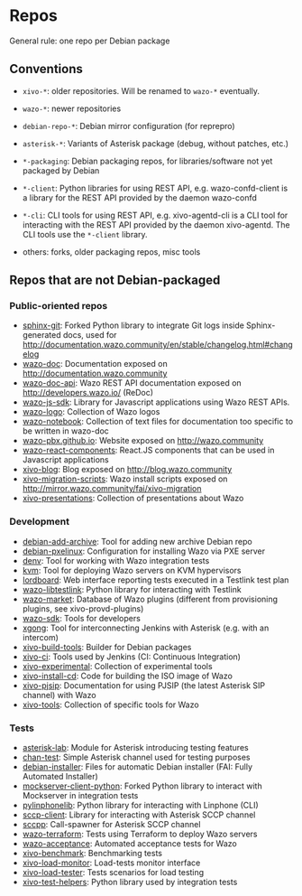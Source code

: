 # Repos

General rule: one repo per Debian package

## Conventions

- `xivo-*`: older repositories. Will be renamed to `wazo-*` eventually.
- `wazo-*`: newer repositories
- `debian-repo-*`: Debian mirror configuration (for reprepro)
- `asterisk-*`: Variants of Asterisk package (debug, without patches, etc.)

- `*-packaging`: Debian packaging repos, for libraries/software not yet packaged by Debian
- `*-client`: Python libraries for using REST API, e.g. wazo-confd-client is a library for the REST API provided by the daemon wazo-confd
- `*-cli`: CLI tools for using REST API, e.g. xivo-agentd-cli is a CLI tool for interacting with the REST API provided by the daemon xivo-agentd. The CLI tools use the `*-client` library.
- others: forks, older packaging repos, misc tools

## Repos that are not Debian-packaged

### Public-oriented repos

- [sphinx-git](https://github.com/wazo-pbx/sphinx-git): Forked Python library to integrate Git logs inside Sphinx-generated docs, used for http://documentation.wazo.community/en/stable/changelog.html#changelog
- [wazo-doc](https://github.com/wazo-pbx/wazo-doc): Documentation exposed on http://documentation.wazo.community
- [wazo-doc-api](https://github.com/wazo-pbx/wazo-doc-api): Wazo REST API documentation exposed on http://developers.wazo.io/ (ReDoc)
- [wazo-js-sdk](https://github.com/wazo-pbx/wazo-js-sdk): Library for Javascript applications using Wazo REST APIs.
- [wazo-logo](https://github.com/wazo-pbx/wazo-logo): Collection of Wazo logos
- [wazo-notebook](https://github.com/wazo-pbx/wazo-notebook): Collection of text files for documentation too specific to be written in wazo-doc
- [wazo-pbx.github.io](https://github.com/wazo-pbx/wazo-pbx.github.io): Website exposed on http://wazo.community
- [wazo-react-components](https://github.com/wazo-pbx/wazo-react-components): React.JS components that can be used in Javascript applications
- [xivo-blog](https://github.com/wazo-pbx/xivo-blog): Blog exposed on http://blog.wazo.community
- [xivo-migration-scripts](https://github.com/wazo-pbx/xivo-migration-scripts): Wazo install scripts exposed on http://mirror.wazo.community/fai/xivo-migration
- [xivo-presentations](https://github.com/wazo-pbx/xivo-presentations): Collection of presentations about Wazo

### Development

- [debian-add-archive](https://github.com/wazo-pbx/debian-add-archive): Tool for adding new archive Debian repo
- [debian-pxelinux](https://github.com/wazo-pbx/debian-pxelinux): Configuration for installing Wazo via PXE server
- [denv](https://github.com/wazo-pbx/denv): Tool for working with Wazo integration tests
- [kvm](https://github.com/wazo-pbx/kvm): Tool for deploying Wazo servers on KVM hypervisors
- [lordboard](https://github.com/wazo-pbx/lordboard): Web interface reporting tests executed in a Testlink test plan
- [wazo-libtestlink](https://github.com/wazo-pbx/wazo-libtestlink): Python library for interacting with Testlink
- [wazo-market](https://github.com/wazo-pbx/wazo-market): Database of Wazo plugins (different from provisioning plugins, see xivo-provd-plugins)
- [wazo-sdk](https://github.com/wazo-pbx/wazo-sdk): Tools for developers
- [xgong](https://github.com/wazo-pbx/xgong): Tool for interconnecting Jenkins with Asterisk (e.g. with an intercom)
- [xivo-build-tools](https://github.com/wazo-pbx/xivo-build-tools): Builder for Debian packages
- [xivo-ci](https://github.com/wazo-pbx/xivo-ci): Tools used by Jenkins (CI: Continuous Integration)
- [xivo-experimental](https://github.com/wazo-pbx/xivo-experimental): Collection of experimental tools
- [xivo-install-cd](https://github.com/wazo-pbx/xivo-install-cd): Code for building the ISO image of Wazo
- [xivo-pjsip](https://github.com/wazo-pbx/xivo-pjsip): Documentation for using PJSIP (the latest Asterisk SIP channel) with Wazo
- [xivo-tools](https://github.com/wazo-pbx/xivo-tools): Collection of specific tools for Wazo

### Tests

- [asterisk-lab](https://github.com/wazo-pbx/asterisk-lab): Module for Asterisk introducing testing features
- [chan-test](https://github.com/wazo-pbx/chan-test): Simple Asterisk channel used for testing purposes
- [debian-installer](https://github.com/wazo-pbx/debian-installer): Files for automatic Debian installer (FAI: Fully Automated Installer)
- [mockserver-client-python](https://github.com/wazo-pbx/mockserver-client-python): Forked Python library to interact with Mockserver in integration tests
- [pylinphonelib](https://github.com/wazo-pbx/pylinphonelib): Python library for interacting with Linphone (CLI)
- [sccp-client](https://github.com/wazo-pbx/sccp-client): Library for interacting with Asterisk SCCP channel
- [sccpp](https://github.com/wazo-pbx/sccpp): Call-spawner for Asterisk SCCP channel
- [wazo-terraform](https://github.com/wazo-pbx/wazo-terraform): Tests using Terraform to deploy Wazo servers
- [wazo-acceptance](https://github.com/wazo-pbx/wazo-acceptance): Automated acceptance tests for Wazo
- [xivo-benchmark](https://github.com/wazo-pbx/xivo-benchmark): Benchmarking tests
- [xivo-load-monitor](https://github.com/wazo-pbx/xivo-load-monitor): Load-tests monitor interface
- [xivo-load-tester](https://github.com/wazo-pbx/xivo-load-tester): Tests scenarios for load testing
- [xivo-test-helpers](https://github.com/wazo-pbx/xivo-test-helpers): Python library used by integration tests
